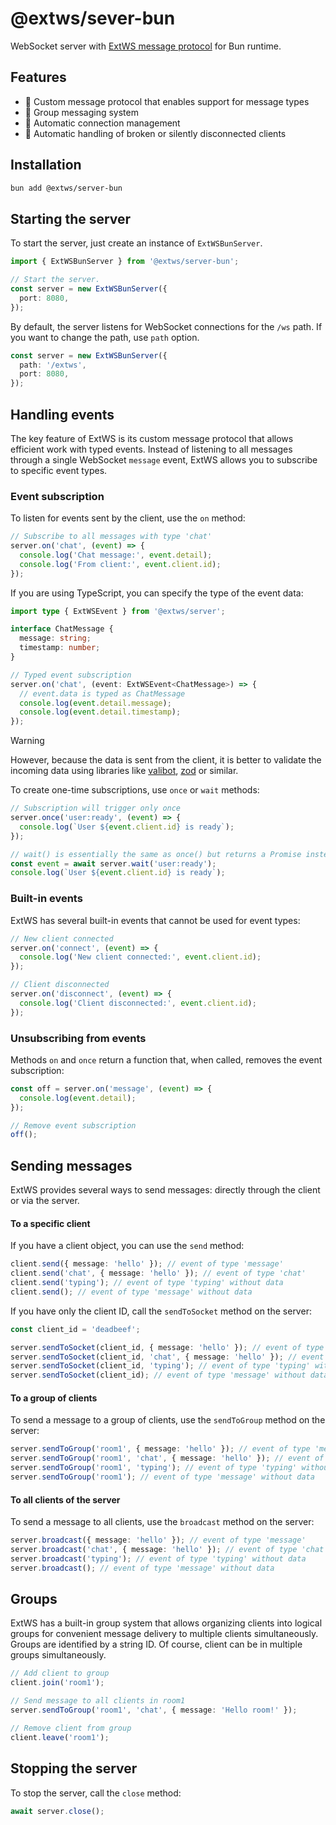 # @extws/sever-bun

WebSocket server with [ExtWS message protocol](https://github.com/extws-team/server/blob/dev-kirick/README.md#protocol) for Bun runtime.

## Features

- 🚀 Custom message protocol that enables support for message types
- 👥 Group messaging system
- 🔄 Automatic connection management
- 🔌 Automatic handling of broken or silently disconnected clients

## Installation

```bash
bun add @extws/server-bun
```

## Starting the server

To start the server, just create an instance of `ExtWSBunServer`.

```typescript
import { ExtWSBunServer } from '@extws/server-bun';

// Start the server.
const server = new ExtWSBunServer({
  port: 8080,
});
```

By default, the server listens for WebSocket connections for the `/ws` path. If you want to change the path, use `path` option.

```typescript
const server = new ExtWSBunServer({
  path: '/extws',
  port: 8080,
});
```

## Handling events

The key feature of ExtWS is its custom message protocol that allows efficient work with typed events. Instead of listening to all messages through a single WebSocket `message` event, ExtWS allows you to subscribe to specific event types.

### Event subscription

To listen for events sent by the client, use the `on` method:

```typescript
// Subscribe to all messages with type 'chat'
server.on('chat', (event) => {
  console.log('Chat message:', event.detail);
  console.log('From client:', event.client.id);
});
```

If you are using TypeScript, you can specify the type of the event data:

```typescript
import type { ExtWSEvent } from '@extws/server';

interface ChatMessage {
  message: string;
  timestamp: number;
}

// Typed event subscription
server.on('chat', (event: ExtWSEvent<ChatMessage>) => {
  // event.data is typed as ChatMessage
  console.log(event.detail.message);
  console.log(event.detail.timestamp);
});
```

> [!WARNING]
> However, because the data is sent from the client, it is better to validate the incoming data using libraries like [valibot](https://github.com/valibot/valibot), [zod](https://github.com/colinhacks/zod) or similar.

To create one-time subscriptions, use `once` or `wait` methods:

```typescript
// Subscription will trigger only once
server.once('user:ready', (event) => {
  console.log(`User ${event.client.id} is ready`);
});

// wait() is essentially the same as once() but returns a Promise instead of using a callback
const event = await server.wait('user:ready');
console.log(`User ${event.client.id} is ready`);
```

### Built-in events

ExtWS has several built-in events that cannot be used for event types:

```typescript
// New client connected
server.on('connect', (event) => {
  console.log('New client connected:', event.client.id);
});

// Client disconnected
server.on('disconnect', (event) => {
  console.log('Client disconnected:', event.client.id);
});
```

### Unsubscribing from events

Methods `on` and `once` return a function that, when called, removes the event subscription:

```typescript
const off = server.on('message', (event) => {
  console.log(event.detail);
});

// Remove event subscription
off();
```

## Sending messages

ExtWS provides several ways to send messages: directly through the client or via the server.

#### To a specific client

If you have a client object, you can use the `send` method:

```typescript
client.send({ message: 'hello' }); // event of type 'message'
client.send('chat', { message: 'hello' }); // event of type 'chat'
client.send('typing'); // event of type 'typing' without data
client.send(); // event of type 'message' without data
```

If you have only the client ID, call the `sendToSocket` method on the server:

```typescript
const client_id = 'deadbeef';

server.sendToSocket(client_id, { message: 'hello' }); // event of type 'message'
server.sendToSocket(client_id, 'chat', { message: 'hello' }); // event of type 'chat'
server.sendToSocket(client_id, 'typing'); // event of type 'typing' without data
server.sendToSocket(client_id); // event of type 'message' without data
```

#### To a group of clients

To send a message to a group of clients, use the `sendToGroup` method on the server:

```typescript
server.sendToGroup('room1', { message: 'hello' }); // event of type 'message'
server.sendToGroup('room1', 'chat', { message: 'hello' }); // event of type 'chat'
server.sendToGroup('room1', 'typing'); // event of type 'typing' without data
server.sendToGroup('room1'); // event of type 'message' without data
```

#### To all clients of the server

To send a message to all clients, use the `broadcast` method on the server:

```typescript
server.broadcast({ message: 'hello' }); // event of type 'message'
server.broadcast('chat', { message: 'hello' }); // event of type 'chat'
server.broadcast('typing'); // event of type 'typing' without data
server.broadcast(); // event of type 'message' without data
```

## Groups

ExtWS has a built-in group system that allows organizing clients into logical groups for convenient message delivery to multiple clients simultaneously. Groups are identified by a string ID. Of course, client can be in multiple groups simultaneously.

```typescript
// Add client to group
client.join('room1');

// Send message to all clients in room1
server.sendToGroup('room1', 'chat', { message: 'Hello room!' });

// Remove client from group
client.leave('room1');
```

## Stopping the server

To stop the server, call the `close` method:

```typescript
await server.close();
```
